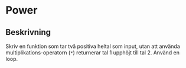 # Power

## Beskrivning

Skriv en funktion som tar två positiva heltal som input, utan att använda multiplikations-operatorn (`*`) returnerar tal 1 upphöjt till tal 2. Använd en loop.

